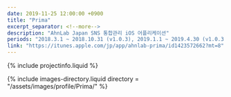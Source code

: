 ```yaml
---
date: 2019-11-25 12:00:00 +0900
title: "Prima"
excerpt_separator: <!--more-->
description: "AhnLab Japan SNS 통합관리 iOS 어플리케이션"
periods: "2018.3.1 ~ 2018.10.31 (v1.0.3), 2019.1.1 ~ 2019.4.30 (v1.0.3 -> v1.0.4)"
link: "https://itunes.apple.com/jp/app/ahnlab-prima/id1423572662?mt=8"
---
```


{% include projectinfo.liquid %}

<!--more-->

{% include images-directory.liquid directory = "/assets/images/profile/Prima/" %}